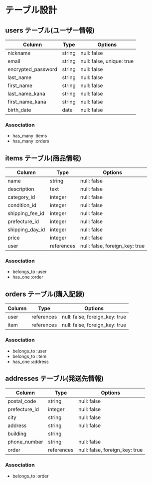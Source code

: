 # テーブル設計

## users テーブル(ユーザー情報)

| Column             | Type   | Options     |
| ------------------ | ------ | ----------- |
| nickname           | string | null: false |
| email              | string | null: false, unique: true |
| encrypted_password | string | null: false |
| last_name          | string | null: false |
| first_name         | string | null: false |
| last_name_kana     | string | null: false |
| first_name_kana    | string | null: false |
| birth_date         | date   | null: false |

### Association

- has_many :items
- has_many :orders


## items テーブル(商品情報)

| Column             | Type      | Options     |
| ------------------ | --------- | ----------- |
| name               | string    | null: false |
| description        | text      | null: false |
| category_id        | integer   | null: false |
| condition_id       | integer   | null: false |
| shipping_fee_id    | integer   | null: false |
| prefecture_id      | integer   | null: false |
| shipping_day_id    | integer   | null: false |
| price              | integer   | null: false |
| user               | references| null: false, foreign_key: true |

### Association

- belongs_to :user
- has_one :order


## orders テーブル(購入記録)

| Column             | Type      | Options     |
| ------------------ | --------- | ----------- |
| user               | references| null: false, foreign_key: true |
| item               | references| null: false, foreign_key: true |

### Association

- belongs_to :user
- belongs_to :item
- has_one :address


## addresses テーブル(発送先情報)

| Column             | Type      | Options     |
| ------------------ | --------- | ----------- |
| postal_code        | string    | null: false |
| prefecture_id      | integer   | null: false |
| city               | string    | null: false |
| address            | string    | null: false |
| building           | string    |             |
| phone_number       | string    | null: false |
| order              | references| null: false, foreign_key: true|

### Association

- belongs_to :order